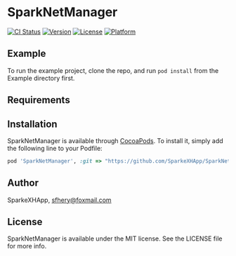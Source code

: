 # SparkNetManager

[![CI Status](https://img.shields.io/travis/SparkeXHApp/SparkNetManager.svg?style=flat)](https://travis-ci.org/SparkeXHApp/SparkNetManager)
[![Version](https://img.shields.io/cocoapods/v/SparkNetManager.svg?style=flat)](https://cocoapods.org/pods/SparkNetManager)
[![License](https://img.shields.io/cocoapods/l/SparkNetManager.svg?style=flat)](https://cocoapods.org/pods/SparkNetManager)
[![Platform](https://img.shields.io/cocoapods/p/SparkNetManager.svg?style=flat)](https://cocoapods.org/pods/SparkNetManager)

## Example

To run the example project, clone the repo, and run `pod install` from the Example directory first.

## Requirements

## Installation

SparkNetManager is available through [CocoaPods](https://cocoapods.org). To install
it, simply add the following line to your Podfile:

```ruby
pod 'SparkNetManager', :git => "https://github.com/SparkeXHApp/SparkNetManager.git"
```

## Author

SparkeXHApp, sfhery@foxmail.com

## License

SparkNetManager is available under the MIT license. See the LICENSE file for more info.
